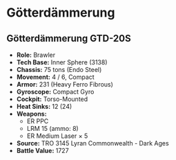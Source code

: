 # Götterdämmerung
## Götterdämmerung GTD-20S
- **Role:** Brawler
- **Tech Base:** Inner Sphere (3138)
- **Chassis:** 75 tons (Endo Steel)
- **Movement:** 4 / 6, Compact
- **Armor:** 231 (Heavy Ferro Fibrous)
- **Gyroscope:** Compact Gyro
- **Cockpit:** Torso-Mounted
- **Heat Sinks:** 12 (24)
- **Weapons:**
  - ER PPC
  - LRM 15 (ammo: 8)
  - ER Medium Laser × 5
- **Source:** TRO 3145 Lyran Commonwealth - Dark Ages
- **Battle Value:** 1727

